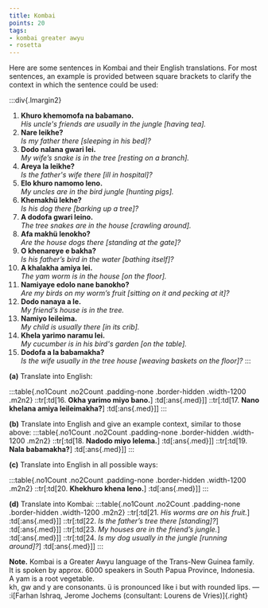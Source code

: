 ```yaml
---
title: Kombai
points: 20
tags:
- kombai greater awyu
- rosetta 
---
```


Here are some sentences in Kombai and their English translations.
For most sentences, an example is provided between square brackets to clarify the context in
which the sentence could be used:

:::div{.lmargin2}
1. **Khuro khemomofa na babamano.**
<br>*His uncle's friends are usually in the jungle [having tea].*
2. **Nare leikhe?**
<br>*Is my father there [sleeping in his bed]?*
3. **Dodo nalana gwari lei.**
<br>*My wife’s snake is in the tree [resting on a branch].*
4. **Areya la leikhe?**
<br>*Is the father's wife there [ill in hospital]?*
5. **Elo khuro namomo leno.**
<br>*My uncles are in the bird jungle [hunting pigs].*
6. **Khemakhü lekhe?**
<br>*Is his dog there [barking up a tree]?*
7. **A dodofa gwari leino.**
<br>*The tree snakes are in the house [crawling around].*
8. **Afa makhü lenokho?**
<br>*Are the house dogs there [standing at the gate]?*
9. **O khenareye e bakha?**
<br>*Is his father’s bird in the water [bathing itself]?*
10. **A khalakha amiya lei.**
<br>*The yam worm is in the house [on the floor].*
11. **Namiyaye edolo nane banokho?**
<br>*Are my birds on my worm’s fruit [sitting on it and pecking at it]?*
12. **Dodo nanaya a le.**
<br>*My friend’s house is in the tree.*
13. **Namiyo leileima.**
<br>*My child is usually there [in its crib].*
14. **Khela yarimo naramu lei.**
<br>*My cucumber is in his bird's garden [on the table].*
15. **Dodofa a la babamakha?**
<br>*Is the wife usually in the tree house [weaving baskets on the floor]?*
:::

**(a)** Translate into English:

:::table{.no1Count .no2Count .padding-none .border-hidden .width-1200 .m2n2}
::tr[:td[16. **Okha yarimo miyo bano.**] :td[:ans{.med}]]
::tr[:td[17. **Nano khelana amiya leileimakha?**] :td[:ans{.med}]]
:::

**(b)** Translate into English and give an example context, similar to those above:
:::table{.no1Count .no2Count .padding-none .border-hidden .width-1200 .m2n2}
::tr[:td[18. **Nadodo miyo lelema.**] :td[:ans{.med}]]
::tr[:td[19. **Nala babamakha?**] :td[:ans{.med}]]
:::

**(c)** Translate into English in all possible ways:

:::table{.no1Count .no2Count .padding-none .border-hidden .width-1200 .m2n2}
::tr[:td[20. **Khekhuro khena leno.**] :td[:ans{.med}]]
:::

**(d)** Translate into Kombai:
:::table{.no1Count .no2Count .padding-none .border-hidden .width-1200 .m2n2}
::tr[:td[21. *His worms are on his fruit.*] :td[:ans{.med}]]
::tr[:td[22. *Is the father’s tree there [standing]?*] :td[:ans{.med}]]
::tr[:td[23. *My houses are in the friend’s jungle.*] :td[:ans{.med}]]
::tr[:td[24. *Is my dog usually in the jungle [running around]?*] :td[:ans{.med}]]
:::

**Note.** Kombai is a Greater Awyu language of the Trans-New Guinea family. It is spoken by
approx. 6000 speakers in South Papua Province, Indonesia.
<br>A yam is a root vegetable.
<br>kh, gw and y are consonants. ü is pronounced like i but with rounded lips.
— :i[Farhan Ishraq, Jerome Jochems (consultant: Lourens de Vries)]{.right}